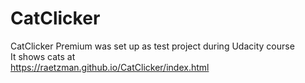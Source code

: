 # CatClicker
CatClicker Premium was set up as test project during Udacity course<br/>
It shows cats at <br/>
https://raetzman.github.io/CatClicker/index.html
